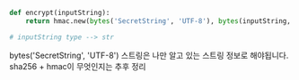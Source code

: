 ```python
def encrypt(inputString):
    return hmac.new(bytes('SecretString', 'UTF-8'), bytes(inputString, 'UTF-8'), hashlib.sha256).hexdigest()

# inputString type --> str
```

bytes('SecretString', 'UTF-8') 스트링은 나만 알고 있는 스트링 정보로 해야됩니다.
sha256 + hmac이 무엇인지는 추후 정리
